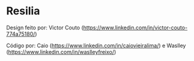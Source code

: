 # Resilia

Design feito por: Victor Couto (https://www.linkedin.com/in/victor-couto-774a75180/)

Código por: Caio (https://www.linkedin.com/in/caiovieiralima/) e Waslley (https://www.linkedin.com/in/waslleyfreixo/)
